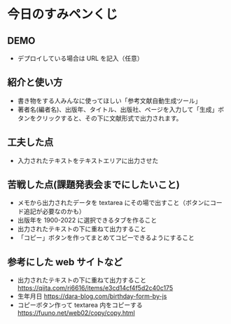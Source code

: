 <!-- readme.md -->

# 今日のすみペンくじ

## DEMO

- デプロイしている場合は URL を記入（任意）

## 紹介と使い方

- 書き物をする人みんなに使ってほしい「参考文献自動生成ツール」
- 著者名(編者名)、出版年、タイトル、出版社、ページを入力して「生成」ボタンをクリックすると、その下に文献形式で出力されます。

## 工夫した点

- 入力されたテキストをテキストエリアに出力させた

## 苦戦した点(課題発表会までにしたいこと)

- メモから出力されたデータを textarea にその場で出すこと（ボタンにコード追記が必要なのかも）
- 出版年を 1900-2022 に選択できるタブを作ること
- 出力されたテキストの下に重ねて出力すること
- 「コピー」ボタンを作ってまとめてコピーできるようにすること

## 参考にした web サイトなど

- 出力されたテキストの下に重ねて出力すること
  https://qiita.com/ri6616/items/e3cd14cf4f5d2c40c175
- 生年月日
  https://dara-blog.com/birthday-form-by-js
- コピーボタン作って textarea 内をコピーする
  https://fuuno.net/web02/copy/copy.html
